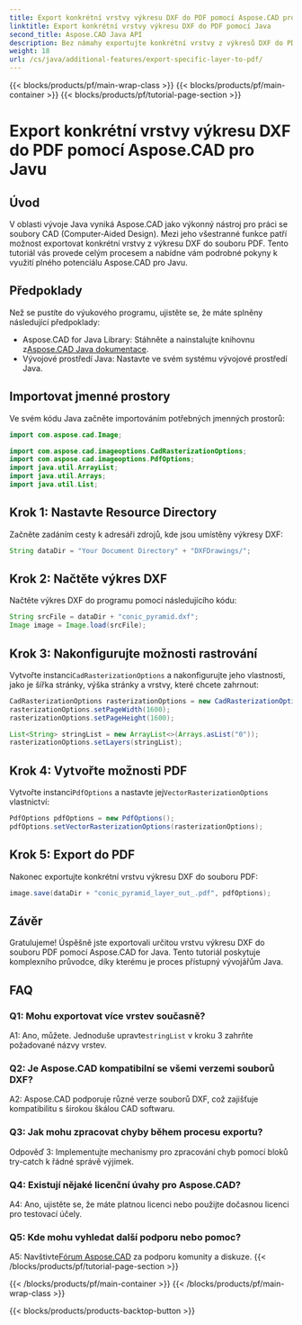 ```yaml
---
title: Export konkrétní vrstvy výkresu DXF do PDF pomocí Aspose.CAD pro Javu
linktitle: Export konkrétní vrstvy výkresu DXF do PDF pomocí Java
second_title: Aspose.CAD Java API
description: Bez námahy exportujte konkrétní vrstvy z výkresů DXF do PDF pomocí Aspose.CAD pro Java. Postupujte podle tohoto podrobného průvodce pro bezproblémovou integraci.
weight: 18
url: /cs/java/additional-features/export-specific-layer-to-pdf/
---
```


{{< blocks/products/pf/main-wrap-class >}}
{{< blocks/products/pf/main-container >}}
{{< blocks/products/pf/tutorial-page-section >}}

# Export konkrétní vrstvy výkresu DXF do PDF pomocí Aspose.CAD pro Javu

## Úvod

V oblasti vývoje Java vyniká Aspose.CAD jako výkonný nástroj pro práci se soubory CAD (Computer-Aided Design). Mezi jeho všestranné funkce patří možnost exportovat konkrétní vrstvy z výkresu DXF do souboru PDF. Tento tutoriál vás provede celým procesem a nabídne vám podrobné pokyny k využití plného potenciálu Aspose.CAD pro Javu.

## Předpoklady

Než se pustíte do výukového programu, ujistěte se, že máte splněny následující předpoklady:

-  Aspose.CAD for Java Library: Stáhněte a nainstalujte knihovnu z[Aspose.CAD Java dokumentace](https://reference.aspose.com/cad/java/).
- Vývojové prostředí Java: Nastavte ve svém systému vývojové prostředí Java.

## Importovat jmenné prostory

Ve svém kódu Java začněte importováním potřebných jmenných prostorů:

```java
import com.aspose.cad.Image;

import com.aspose.cad.imageoptions.CadRasterizationOptions;
import com.aspose.cad.imageoptions.PdfOptions;
import java.util.ArrayList;
import java.util.Arrays;
import java.util.List;
```

## Krok 1: Nastavte Resource Directory

Začněte zadáním cesty k adresáři zdrojů, kde jsou umístěny výkresy DXF:

```java
String dataDir = "Your Document Directory" + "DXFDrawings/";
```

## Krok 2: Načtěte výkres DXF

Načtěte výkres DXF do programu pomocí následujícího kódu:

```java
String srcFile = dataDir + "conic_pyramid.dxf";
Image image = Image.load(srcFile);
```

## Krok 3: Nakonfigurujte možnosti rastrování

 Vytvořte instanci`CadRasterizationOptions` a nakonfigurujte jeho vlastnosti, jako je šířka stránky, výška stránky a vrstvy, které chcete zahrnout:

```java
CadRasterizationOptions rasterizationOptions = new CadRasterizationOptions();
rasterizationOptions.setPageWidth(1600);
rasterizationOptions.setPageHeight(1600);

List<String> stringList = new ArrayList<>(Arrays.asList("0"));
rasterizationOptions.setLayers(stringList);
```

## Krok 4: Vytvořte možnosti PDF

 Vytvořte instanci`PdfOptions` a nastavte jej`VectorRasterizationOptions` vlastnictví:

```java
PdfOptions pdfOptions = new PdfOptions();
pdfOptions.setVectorRasterizationOptions(rasterizationOptions);
```

## Krok 5: Export do PDF

Nakonec exportujte konkrétní vrstvu výkresu DXF do souboru PDF:

```java
image.save(dataDir + "conic_pyramid_layer_out_.pdf", pdfOptions);
```

## Závěr

Gratulujeme! Úspěšně jste exportovali určitou vrstvu výkresu DXF do souboru PDF pomocí Aspose.CAD for Java. Tento tutoriál poskytuje komplexního průvodce, díky kterému je proces přístupný vývojářům Java.

## FAQ

### Q1: Mohu exportovat více vrstev současně?

 A1: Ano, můžete. Jednoduše upravte`stringList` v kroku 3 zahrňte požadované názvy vrstev.

### Q2: Je Aspose.CAD kompatibilní se všemi verzemi souborů DXF?

A2: Aspose.CAD podporuje různé verze souborů DXF, což zajišťuje kompatibilitu s širokou škálou CAD softwaru.

### Q3: Jak mohu zpracovat chyby během procesu exportu?

Odpověď 3: Implementujte mechanismy pro zpracování chyb pomocí bloků try-catch k řádné správě výjimek.

### Q4: Existují nějaké licenční úvahy pro Aspose.CAD?

A4: Ano, ujistěte se, že máte platnou licenci nebo použijte dočasnou licenci pro testovací účely.

### Q5: Kde mohu vyhledat další podporu nebo pomoc?

A5: Navštivte[Fórum Aspose.CAD](https://forum.aspose.com/c/cad/19) za podporu komunity a diskuze.
{{< /blocks/products/pf/tutorial-page-section >}}

{{< /blocks/products/pf/main-container >}}
{{< /blocks/products/pf/main-wrap-class >}}

{{< blocks/products/products-backtop-button >}}
